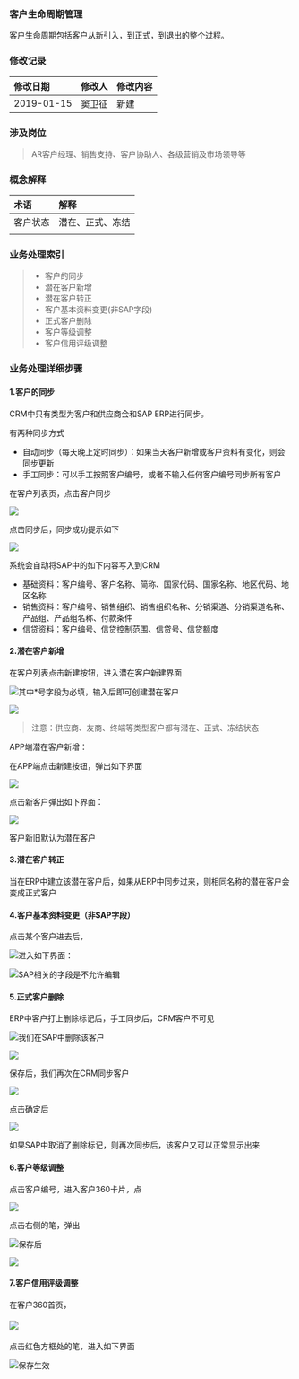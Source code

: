 ### 客户生命周期管理

客户生命周期包括客户从新引入，到正式，到退出的整个过程。

### 修改记录

| 修改日期 | 修改人 | 修改内容 |
| :--- | :--- | :--- |
| 2019-01-15 | 窦卫征 | 新建 |

### 涉及岗位

> AR客户经理、销售支持、客户协助人、各级营销及市场领导等

### 概念解释

| 术语 | 解释 |
| :--- | :--- |
| 客户状态 | 潜在、正式、冻结 |
|  |  |

### 业务处理索引

> * 客户的同步
> * 潜在客户新增
> * 潜在客户转正
> * 客户基本资料变更\(非SAP字段\)
> * 正式客户删除
> * 客户等级调整
> * 客户信用评级调整

### 业务处理详细步骤

#### 1.客户的同步

CRM中只有类型为客户和供应商会和SAP ERP进行同步。

有两种同步方式

* 自动同步（每天晚上定时同步）：如果当天客户新增或客户资料有变化，则会同步更新
* 手工同步：可以手工按照客户编号，或者不输入任何客户编号同步所有客户

在客户列表页，点击客户同步

![](/assets/pccustsync1714.png)

点击同步后，同步成功提示如下

![](/assets/pccustsyncsuccess1715.png)

系统会自动将SAP中的如下内容写入到CRM

* 基础资料：客户编号、客户名称、简称、国家代码、国家名称、地区代码、地区名称
* 销售资料：客户编号、销售组织、销售组织名称、分销渠道、分销渠道名称、产品组、产品组名称、付款条件
* 信贷资料：客户编号、信贷控制范围、信贷号、信贷额度

#### 2.潜在客户新增

在客户列表点击新建按钮，进入潜在客户新建界面

![](/assets/pcqianzkhlr1722.png)其中\*号字段为必填，输入后即可创建潜在客户

![](/assets/pckehqzzt1727.png)

> 注意：供应商、友商、终端等类型客户都有潜在、正式、冻结状态

APP端潜在客户新增：

在APP端点击新建按钮，弹出如下界面

![](/assets/appxjkh1812.png)

点击新客户弹出如下界面：

![](/assets/appdxjkh22.png)

客户新旧默认为潜在客户

#### 3.潜在客户转正

当在ERP中建立该潜在客户后，如果从ERP中同步过来，则相同名称的潜在客户会变成正式客户

#### 4.客户基本资料变更（非SAP字段）

点击某个客户进去后，

![](/assets/bianjkh1731.png)进入如下界面：

![](/assets/pccustedit1732.png)SAP相关的字段是不允许编辑

#### 5.正式客户删除

ERP中客户打上删除标记后，手工同步后，CRM客户不可见

![](/assets/pccustlist4zskhsc.png)我们在SAP中删除该客户

![](/assets/sapsckh1758.png)

保存后，我们再次在CRM同步客户

![](/assets/pczctbysckh1758.png)

点击确定后

![](/assets/crmkhbkj1759.png)

如果SAP中取消了删除标记，则再次同步后，该客户又可以正常显示出来

#### 6.客户等级调整

点击客户编号，进入客户360卡片，点

![](/assets/pccust360-jbzl.png)

点击右侧的笔，弹出

![](/assets/pctzkhdj1801.png)保存后

![](/assets/pckhdjtz1801.png)

#### 7.客户信用评级调整

在客户360首页，

#### ![](/assets/pckhxypj1803.png)

点击红色方框处的笔，进入如下界面

![](/assets/xgkhxypj1804.png)保存生效

